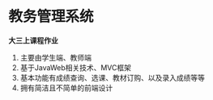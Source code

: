 # 教务管理系统
**大三上课程作业**
1. 主要由学生端、教师端
2. 基于JavaWeb相关技术、MVC框架
3. 基本功能有成绩查询、选课、教材订购、以及录入成绩等等
4. 拥有简洁且不简单的前端设计
